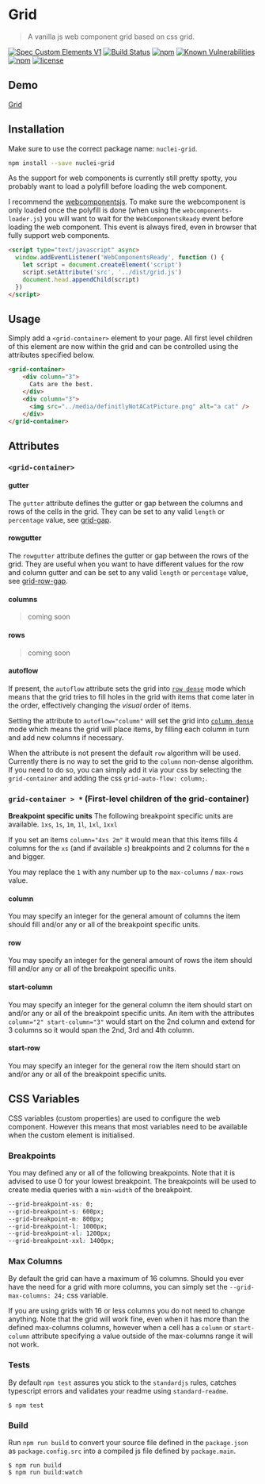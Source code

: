 # Grid
> A vanilla js web component grid based on css grid.

[![Spec Custom Elements V1](https://img.shields.io/badge/spec-custom%20elements%20v1-F52757.svg?style=flat-square)](https://www.w3.org/TR/custom-elements/)
[![Build Status](https://img.shields.io/travis/nuclei/grid/master.svg?style=flat-square)](https://travis-ci.org/nuclei/grid) [![npm](https://img.shields.io/npm/v/nuclei-grid.svg?style=flat-square)](https://www.npmjs.com/package/nuclei-grid)
[![Known Vulnerabilities](https://snyk.io/test/github/nuclei/grid/badge.svg?style=flat-square)](https://snyk.io/test/github/nuclei/grid) [![npm](https://img.shields.io/npm/dt/nuclei-grid.svg?style=flat-square)](https://www.npmjs.com/package/nuclei-grid) [![license](https://img.shields.io/github/license/nuclei/grid.svg?style=flat-square)](https://github.com/nuclei/grid/blob/master/LICENSE)

## Demo
[Grid](https://grid.github.io/grid/index.html)

## Installation
Make sure to use the correct package name: `nuclei-grid`.

```bash
npm install --save nuclei-grid
```

As the support for web components is currently still pretty spotty, you probably want to load a polyfill before loading the web component.

I recommend the [webcomponentsjs](https://github.com/webcomponents/webcomponentsjs). To make sure the webcomponent is only loaded once the polyfill is done (when using the `webcomponents-loader.js`) you will want to wait for the `WebComponentsReady` event before loading the web component. This event is always fired, even in browser that fully support web components.

```html
<script type="text/javascript" async>
  window.addEventListener('WebComponentsReady', function () {
    let script = document.createElement('script')
    script.setAttribute('src', '../dist/grid.js')
    document.head.appendChild(script)
  })
</script>
```

## Usage

Simply add a `<grid-container>` element to your page. All first level children of this element are now within the grid and can be controlled using the attributes specified below.

```html
<grid-container>
    <div column="3">
      Cats are the best.
    </div>
    <div column="3">
      <img src="../media/definitlyNotACatPicture.png" alt="a cat" />
    </div>
</grid-container>
```

## Attributes
### `<grid-container>`
#### gutter
The `gutter` attribute defines the gutter or gap between the columns and rows of the cells in the grid. They can be set to any valid `length` or `percentage` value, see [grid-gap](https://developer.mozilla.org/en-US/docs/Web/CSS/grid-gap).

#### rowgutter
The `rowgutter` attribute defines the gutter or gap between the rows of the grid. They are useful when you want to have different values for the row and column gutter and can be set to any valid `length` or `percentage` value, see [grid-row-gap](https://developer.mozilla.org/en-US/docs/Web/CSS/grid-row-gap).

#### columns
> coming soon
#### rows
> coming soon

#### autoflow
If present, the `autoflow` attribute sets the grid into [`row dense`](https://developer.mozilla.org/en-US/docs/Web/CSS/grid-auto-flow) mode which means that the grid tries to fill holes in the grid with items that come later in the order, effectively changing the *visual* order of items.

Setting the attribute to `autoflow="column"` will set the grid into [`column dense`](https://developer.mozilla.org/en-US/docs/Web/CSS/grid-auto-flow) mode which means the grid will place items, by filling each column in turn and add new columns if necessary.

When the attribute is not present the default `row` algorithm will be used. Currently there is no way to set the grid to the `column` non-dense algorithm. If you need to do so, you can simply add it via your css by selecting the `grid-container` and adding the css `grid-auto-flow: column;`.

### `grid-container > *` (First-level children of the grid-container)
**Breakpoint specific units**
The following breakpoint specific units are available.
`1xs`, `1s`, `1m`, `1l`, `1xl`, `1xxl`

If you set an items `column="4xs 2m"` it would mean that this items fills 4 columns for the `xs` (and if available `s`) breakpoints and 2 columns for the `m` and bigger.

You may replace the `1` with any number up to the `max-columns` / `max-rows` value.

#### column
You may specify an integer for the general amount of columns the item should fill and/or any or all of the breakpoint specific units.

#### row
You may specify an integer for the general amount of rows the item should fill and/or any or all of the breakpoint specific units.

#### start-column
You may specify an integer for the general column the item should start on and/or any or all of the breakpoint specific units.
An item with the attributes `column="2" start-column="3"` would start on the 2nd column and extend for 3 columns so it would span the 2nd, 3rd and 4th column.

#### start-row
You may specify an integer for the general row the item should start on and/or any or all of the breakpoint specific units.

## CSS Variables
CSS variables (custom properties) are used to configure the web component. However this means that most variables need to be available when the custom element is initialised.

### Breakpoints
You may defined any or all of the following breakpoints. Note that it is advised to use 0 for your lowest breakpoint. The breakpoints will be used to create media queries with a `min-width` of the breakpoint.

```css
--grid-breakpoint-xs: 0;
--grid-breakpoint-s: 600px;
--grid-breakpoint-m: 800px;
--grid-breakpoint-l: 1000px;
--grid-breakpoint-xl: 1200px;
--grid-breakpoint-xxl: 1400px;
```

### Max Columns
By default the grid can have a maximum of 16 columns. Should you ever have the need for a grid with more columns, you can simply set the `--grid-max-columns: 24;` css variable.

If you are using grids with 16 or less columns you do not need to change anything. Note that the grid will work fine, even when it has more than the defined max-columns columns, however when a cell has a `column` or `start-column` attribute specifying a value outside of the max-columns range it will not work.

### Tests
By default `npm test` assures you stick to the `standardjs` rules, catches typescript errors and validates your readme using `standard-readme`.

```
$ npm test
```

### Build
Run `npm run build` to convert your source file defined in the `package.json` as `package.config.src` into a compiled js file defined by `package.main`.

```
$ npm run build
$ npm run build:watch
```
